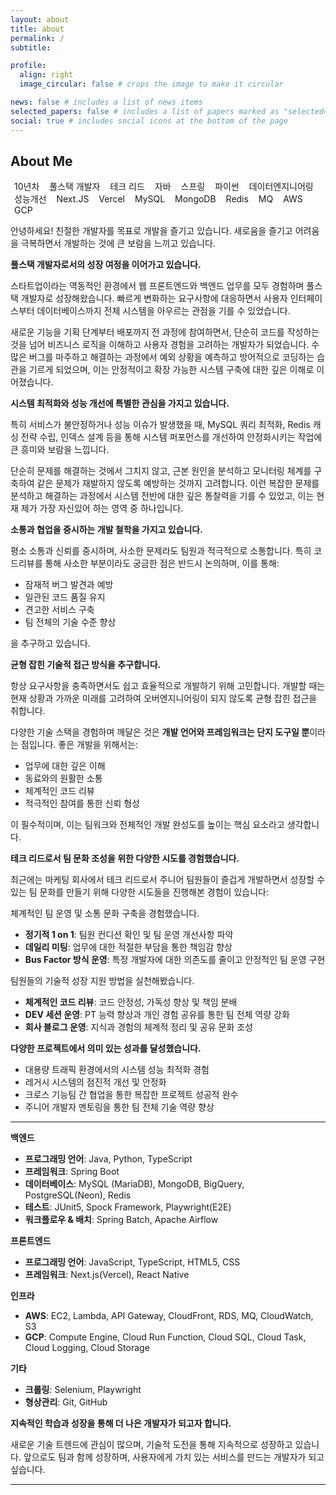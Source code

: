 ```yaml
---
layout: about
title: about
permalink: /
subtitle:

profile:
  align: right
  image_circular: false # crops the image to make it circular

news: false # includes a list of news items
selected_papers: false # includes a list of papers marked as "selected={true}"
social: true # includes social icons at the bottom of the page
---
```


## About Me

<span class="badge font-weight-bold primary-color text-uppercase align-middle" style=" padding: 4px 6px;">10년차</span>
<span class="badge font-weight-bold primary-color text-uppercase align-middle" style=" padding: 4px 6px;">풀스택 개발자</span>
<span class="badge font-weight-bold primary-color text-uppercase align-middle" style=" padding: 4px 6px;">테크 리드</span>
<span class="badge font-weight-bold primary-color text-uppercase align-middle" style=" padding: 4px 6px;">자바</span>
<span class="badge font-weight-bold primary-color text-uppercase align-middle" style=" padding: 4px 6px;">스프링</span>
<span class="badge font-weight-bold primary-color text-uppercase align-middle" style=" padding: 4px 6px;">파이썬</span>
<span class="badge font-weight-bold primary-color text-uppercase align-middle" style=" padding: 4px 6px;">데이터엔지니어링</span>
<span class="badge font-weight-bold primary-color text-uppercase align-middle" style=" padding: 4px 6px;">성능개선</span>
<span class="badge font-weight-bold primary-color text-uppercase align-middle" style=" padding: 4px 6px;">Next.JS</span>
<span class="badge font-weight-bold primary-color text-uppercase align-middle" style=" padding: 4px 6px;">Vercel</span>
<span class="badge font-weight-bold primary-color text-uppercase align-middle" style=" padding: 4px 6px;">MySQL</span>
<span class="badge font-weight-bold primary-color text-uppercase align-middle" style=" padding: 4px 6px;">MongoDB</span>
<span class="badge font-weight-bold primary-color text-uppercase align-middle" style=" padding: 4px 6px;">Redis</span>
<span class="badge font-weight-bold primary-color text-uppercase align-middle" style=" padding: 4px 6px;">MQ</span>
<span class="badge font-weight-bold primary-color text-uppercase align-middle" style=" padding: 4px 6px;">AWS</span>
<span class="badge font-weight-bold primary-color text-uppercase align-middle" style=" padding: 4px 6px;">GCP</span>

안녕하세요! 친절한 개발자를 목표로 개발을 즐기고 있습니다. 새로움을 즐기고 어려움을 극복하면서 개발하는 것에 큰 보람을 느끼고 있습니다.

**풀스택 개발자로서의 성장 여정을 이어가고 있습니다.**

스타트업이라는 역동적인 환경에서 웹 프론트엔드와 백엔드 업무를 모두 경험하며 풀스택 개발자로 성장해왔습니다. 빠르게 변화하는 요구사항에 대응하면서 사용자 인터페이스부터 데이터베이스까지 전체 시스템을 아우르는 관점을 기를 수 있었습니다.

새로운 기능을 기획 단계부터 배포까지 전 과정에 참여하면서, 단순히 코드를 작성하는 것을 넘어 비즈니스 로직을 이해하고 사용자 경험을 고려하는 개발자가 되었습니다. 수많은 버그를 마주하고 해결하는 과정에서 예외 상황을 예측하고 방어적으로 코딩하는 습관을 기르게 되었으며, 이는 안정적이고 확장 가능한 시스템 구축에 대한 깊은 이해로 이어졌습니다.

**시스템 최적화와 성능 개선에 특별한 관심을 가지고 있습니다.**

특히 서비스가 불안정하거나 성능 이슈가 발생했을 때, MySQL 쿼리 최적화, Redis 캐싱 전략 수립, 인덱스 설계 등을 통해 시스템 퍼포먼스를 개선하여 안정화시키는 작업에 큰 흥미와 보람을 느낍니다.

단순히 문제를 해결하는 것에서 그치지 않고, 근본 원인을 분석하고 모니터링 체계를 구축하여 같은 문제가 재발하지 않도록 예방하는 것까지 고려합니다. 이런 복잡한 문제를 분석하고 해결하는 과정에서 시스템 전반에 대한 깊은 통찰력을 기를 수 있었고, 이는 현재 제가 가장 자신있어 하는 영역 중 하나입니다.

**소통과 협업을 중시하는 개발 철학을 가지고 있습니다.**

평소 소통과 신뢰를 중시하며, 사소한 문제라도 팀원과 적극적으로 소통합니다. 특히 코드리뷰를 통해 사소한 부분이라도 궁금한 점은 반드시 논의하며, 이를 통해:

- 잠재적 버그 발견과 예방
- 일관된 코드 품질 유지
- 견고한 서비스 구축
- 팀 전체의 기술 수준 향상

을 추구하고 있습니다.

**균형 잡힌 기술적 접근 방식을 추구합니다.**

항상 요구사항을 충족하면서도 쉽고 효율적으로 개발하기 위해 고민합니다. 개발할 때는 현재 상황과 가까운 미래를 고려하여 오버엔지니어링이 되지 않도록 균형 잡힌 접근을 취합니다.

다양한 기술 스택을 경험하며 깨달은 것은 **개발 언어와 프레임워크는 단지 도구일 뿐**이라는 점입니다. 좋은 개발을 위해서는:

- 업무에 대한 깊은 이해
- 동료와의 원활한 소통
- 체계적인 코드 리뷰
- 적극적인 참여를 통한 신뢰 형성

이 필수적이며, 이는 팀워크와 전체적인 개발 완성도를 높이는 핵심 요소라고 생각합니다.

**테크 리드로서 팀 문화 조성을 위한 다양한 시도를 경험했습니다.**

최근에는 마케팅 회사에서 테크 리드로서 주니어 팀원들이 즐겁게 개발하면서 성장할 수 있는 팀 문화를 만들기 위해 다양한 시도들을 진행해본 경험이 있습니다:

체계적인 팀 운영 및 소통 문화 구축을 경험했습니다.

- **정기적 1 on 1**: 팀원 컨디션 확인 및 팀 운영 개선사항 파악
- **데일리 미팅**: 업무에 대한 적절한 부담을 통한 책임감 향상
- **Bus Factor 방식 운영**: 특정 개발자에 대한 의존도를 줄이고 안정적인 팀 운영 구현

팀원들의 기술적 성장 지원 방법을 실천해봤습니다.

- **체계적인 코드 리뷰**: 코드 안정성, 가독성 향상 및 책임 분배
- **DEV 세션 운영**: PT 능력 향상과 개인 경험 공유를 통한 팀 전체 역량 강화
- **회사 블로그 운영**: 지식과 경험의 체계적 정리 및 공유 문화 조성

**다양한 프로젝트에서 의미 있는 성과를 달성했습니다.**

- 대용량 트래픽 환경에서의 시스템 성능 최적화 경험
- 레거시 시스템의 점진적 개선 및 안정화
- 크로스 기능팀 간 협업을 통한 복잡한 프로젝트 성공적 완수
- 주니어 개발자 멘토링을 통한 팀 전체 기술 역량 향상

---

**백엔드**

- **프로그래밍 언어**: Java, Python, TypeScript
- **프레임워크**: Spring Boot
- **데이터베이스**: MySQL (MariaDB), MongoDB, BigQuery, PostgreSQL(Neon), Redis
- **테스트**: JUnit5, Spock Framework, Playwright(E2E)
- **워크플로우 & 배치**: Spring Batch, Apache Airflow

**프론트엔드**

- **프로그래밍 언어**: JavaScript, TypeScript, HTML5, CSS
- **프레임워크**: Next.js(Vercel), React Native

**인프라**

- **AWS**: EC2, Lambda, API Gateway, CloudFront, RDS, MQ, CloudWatch, S3
- **GCP**: Compute Engine, Cloud Run Function, Cloud SQL, Cloud Task, Cloud Logging, Cloud Storage

**기타**

- **크롤링**: Selenium, Playwright
- **형상관리**: Git, GitHub

**지속적인 학습과 성장을 통해 더 나은 개발자가 되고자 합니다.**

새로운 기술 트렌드에 관심이 많으며, 기술적 도전을 통해 지속적으로 성장하고 있습니다. 앞으로도 팀과 함께 성장하며, 사용자에게 가치 있는 서비스를 만드는 개발자가 되고 싶습니다.

---
